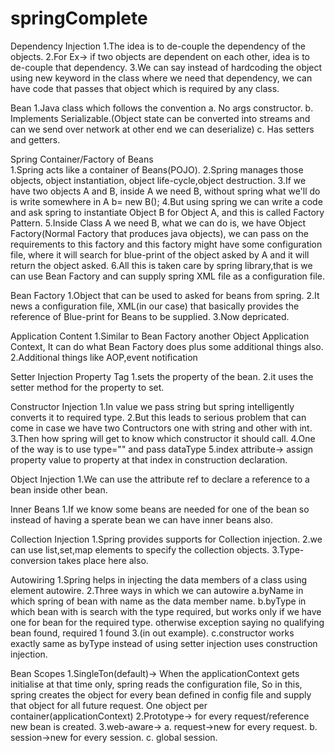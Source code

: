 # springComplete

Dependency Injection
1.The idea is to de-couple the dependency of the objects.
2.For Ex-> if two objects are dependent on each other, idea is to de-couple that dependency.
3.We can say instead of hardcoding the object using new keyword in the class where we need that dependency, we can have 
code that passes that object which is required by any class.

Bean
1.Java class which follows the convention
    a. No args constructor.
    b. Implements Serializable.(Object state can be converted into streams and can we send over network at other end we can deserialize)
    c. Has setters and getters.

Spring Container/Factory of Beans     
1.Spring acts like a container of Beans(POJO).
2.Spring manages those objects, object instantiation, object life-cycle,object destruction.
3.If we have two objects A and B, inside A we need B, without spring what we'll do is write somewhere in A b= new B();
4.But using spring we can write a code and ask spring to instantiate Object B for Object A, and this is called Factory Pattern.
5.Inside Class A we need B, what we can do is, we have Object Factory(Normal Factory that produces java objects), we can pass on the 
requirements to this factory and this factory might have some configuration file, where it will search for blue-print of 
the object asked by A and it will return the object asked.
6.All this is taken care by spring library,that is we can use Bean Factory and can supply spring XML file as a configuration file.

Bean Factory
1.Object that can be used to asked for beans from spring. 
2.It news a configuration file, XML(in our case) that basically provides the reference of Blue-print for Beans to be supplied.
3.Now depricated.

Application Content
1.Similar to Bean Factory another Object Application Context, It can do what Bean Factory does plus some additional things also.
2.Additional things like AOP,event notification


Setter Injection
Property Tag<property name="" value="">
1.sets the property of the bean.
2.it uses the setter method for the property to set.

Constructor Injection
<Constructor-arg value="">
1.In value we pass string but spring intelligently converts it to required type.
2.But this leads to serious problem that can come in case we have two Contructors one with string and other with int.
3.Then how spring will get to know which constructor it should call.
4.One of the way is to use type="" and pass dataType
5.index attribute-> assign property value to property at that index in construction declaration.

Object Injection
1.We can use the attribute ref to declare a reference to a bean inside other bean.

Inner Beans
1.If we know some beans are needed for one of the bean so instead of having a sperate bean we can have inner beans also.

Collection Injection
1.Spring provides supports for Collection injection.
2.we can use list,set,map elements to specify the collection objects.
3.Type-conversion takes place here also.

Autowiring
1.Spring helps in injecting the data members of a class using element autowire.
2.Three ways in which we can autowire
    a.byName in which spring of bean with name as the data member name.
    b.byType in which bean with is search with the type required, but works only if we have one for bean for the required type.
        otherwise exception saying no qualifying bean found, required 1 found 3.(in out example).
    c.constructor works exactly same as byType instead of using setter injection uses construction injection. 
    
Bean Scopes
1.SingleTon(default)-> When the applicationContext gets initialise at that time only, spring reads the configuration file,
So in this, spring creates the object for every bean defined in config file and supply that object for all future request.
    One object per container(applicationContext)
2.Prototype-> for every request/reference new bean is created.
3.web-aware->
    a. request->new for every request.
    b. session->new for every session.
    c. global session.        